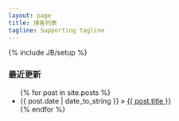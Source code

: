 ```yaml
---
layout: page
title: 博客列表
tagline: Supporting tagline
---
```

{% include JB/setup %}

### 最近更新

<ul class="posts">
  {% for post in site.posts %}
    <li><span>{{ post.date | date_to_string }}</span> &raquo; <a href="{{ BASE_PATH }}{{ post.url }}">{{ post.title }}</a></li>
  {% endfor %}
</ul>
